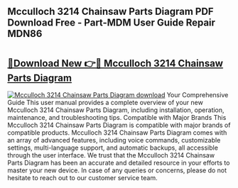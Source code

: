 ## Mcculloch 3214 Chainsaw Parts Diagram PDF Download Free - Part-MDM User Guide Repair MDN86

# <h2><a href="http://dfk1zuj.blite.top/?on=Mcculloch+3214+Chainsaw+Parts+Diagram">🔗Download New 👉🔴 Mcculloch 3214 Chainsaw Parts Diagram</a></h2>

[![Mcculloch 3214 Chainsaw Parts Diagram download](https://i.imgur.com/lujVjoI.png)](http://dfk1zuj.blite.top/?on=Mcculloch+3214+Chainsaw+Parts+Diagram)
Your Comprehensive Guide This user manual provides a complete overview of your new Mcculloch 3214 Chainsaw Parts Diagram, including installation, operation, maintenance, and troubleshooting tips. Compatible with Major Brands This Mcculloch 3214 Chainsaw Parts Diagram is compatible with major brands of compatible products. Mcculloch 3214 Chainsaw Parts Diagram comes with an array of advanced features, including voice commands, customizable settings, multi-language support, and automatic backups, all accessible through the user interface. We trust that the Mcculloch 3214 Chainsaw Parts Diagram has been an accurate and detailed resource in your efforts to master your new device. In case of any queries or concerns, please do not hesitate to reach out to our customer service team.
